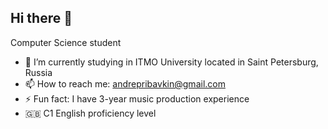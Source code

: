 ## Hi there 👋

<!--
**wilsonSev/wilsonSev** is a ✨ _special_ ✨ repository because its `README.md` (this file) appears on your GitHub profile.

Here are some ideas to get you started:
-->
Computer Science student
- 🌱 I’m currently studying in ITMO University located in Saint Petersburg, Russia
- 📫 How to reach me: andrepribavkin@gmail.com
- ⚡ Fun fact: I have 3-year music production experience
- 🇬🇧 C1 English proficiency level 

